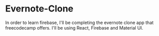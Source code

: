 # Evernote-Clone
In order to learn firebase, I'll be completing the evernote clone app that freecodecamp offers. I'll be using React, Firebase and Material UI.
